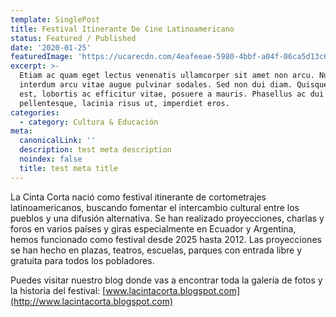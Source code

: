 ```yaml
---
template: SinglePost
title: Festival Itinerante De Cine Latinoamericano
status: Featured / Published
date: '2020-01-25'
featuredImage: 'https://ucarecdn.com/4eafeeae-5980-4bbf-a04f-06ca5d13c674/'
excerpt: >-
  Etiam ac quam eget lectus venenatis ullamcorper sit amet non arcu. Nullam
  interdum arcu vitae augue pulvinar sodales. Sed non dui diam. Quisque lectus
  est, lobortis ac efficitur vitae, posuere a mauris. Phasellus ac dui
  pellentesque, lacinia risus ut, imperdiet eros.
categories:
  - category: Cultura & Educación
meta:
  canonicalLink: ''
  description: test meta description
  noindex: false
  title: test meta title
---
```


La Cinta Corta nació como festival itinerante de cortometrajes latinoamericanos, buscando fomentar el intercambio cultural entre los pueblos y una difusión alternativa. Se han realizado proyecciones, charlas y foros en varios países y giras especialmente en Ecuador y Argentina, hemos funcionado como festival desde 2025 hasta 2012. Las proyecciones se han hecho en plazas, teatros, escuelas, parques con entrada libre y gratuita para todos los pobladores.

Puedes visitar nuestro blog donde vas a encontrar toda la galería de fotos y la historia del festival: [www.lacintacorta.blogspot.com](http://www.lacintacorta.blogspot.com)
